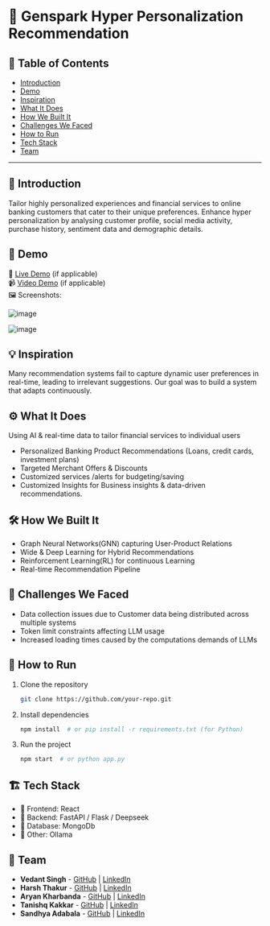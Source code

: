 # 🚀 Genspark Hyper Personalization Recommendation

## 📌 Table of Contents
- [Introduction](#introduction)
- [Demo](#demo)
- [Inspiration](#inspiration)
- [What It Does](#what-it-does)
- [How We Built It](#how-we-built-it)
- [Challenges We Faced](#challenges-we-faced)
- [How to Run](#how-to-run)
- [Tech Stack](#tech-stack)
- [Team](#team)

---

## 🎯 Introduction
Tailor highly personalized experiences and financial services to online banking customers that cater to their unique preferences. 
Enhance hyper personalization by analysing customer profile, social media activity, purchase history, sentiment data and demographic details.


## 🎥 Demo
🔗 [Live Demo](#) (if applicable)  
📹 [Video Demo](#) (if applicable)  
🖼️ Screenshots:

![image](https://github.com/user-attachments/assets/a198f9be-84aa-4d7d-9393-828610f1c6ff)

![image](https://github.com/user-attachments/assets/59303595-0e4a-4f3f-9d60-12e4974af543)


## 💡 Inspiration
Many recommendation systems fail to capture dynamic user preferences in real-time, leading to irrelevant suggestions. Our goal was to build a system that adapts continuously.

## ⚙️ What It Does
Using AI & real-time data to tailor financial services to individual users
- Personalized Banking Product Recommendations (Loans, credit cards, investment plans)
- Targeted Merchant Offers & Discounts 
- Customized services /alerts for budgeting/saving
- Customized Insights  for Business insights & data-driven recommendations. 

## 🛠️ How We Built It
- Graph Neural Networks(GNN) capturing User-Product Relations
- Wide & Deep Learning for Hybrid Recommendations
- Reinforcement Learning(RL) for continuous Learning
- Real-time Recommendation Pipeline


## 🚧 Challenges We Faced
- Data collection issues due to Customer data being distributed across multiple systems
- Token limit constraints affecting LLM usage
- Increased loading times caused by the computations demands of LLMs


## 🏃 How to Run
1. Clone the repository  
   ```sh
   git clone https://github.com/your-repo.git
   ```
2. Install dependencies  
   ```sh
   npm install  # or pip install -r requirements.txt (for Python)
   ```
3. Run the project  
   ```sh
   npm start  # or python app.py
   ```

## 🏗️ Tech Stack
- 🔹 Frontend: React 
- 🔹 Backend: FastAPI / Flask / Deepseek
- 🔹 Database: MongoDb
- 🔹 Other: Ollama

## 👥 Team
- **Vedant Singh** - [GitHub](https://github.com/vedant-11) | [LinkedIn](https://www.linkedin.com/in/vedant-singh-a7145020a/)
- **Harsh Thakur** - [GitHub](https://github.com/HarshThakur-08) | [LinkedIn](https://www.linkedin.com/in/harsh-thakur-b18b7920a/)
- **Aryan Kharbanda** - [GitHub](https://github.com/aryankharbanda) | [LinkedIn](https://www.linkedin.com/in/aryan-kharbanda-a6552a206/)
- **Tanishq Kakkar** - [GitHub](#) | [LinkedIn](#)
- **Sandhya Adabala** - [GitHub](https://github.com/sandhyaadabala) | [LinkedIn](https://www.linkedin.com/in/sandhya-adabala-7b44534/)
